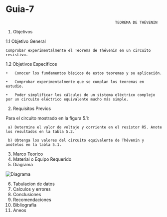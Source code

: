 # Guia-7
 
                                                     TEOREMA DE THÉVENIN
                                                                          
1. Objetivos

  1.1 Objetivo General 
  
    Comprobar experimentalmente el Teorema de Thévenin en un circuito resistivo.
  
  1.2 Objetivos Especificos 
  
    •	Conocer los fundamentos básicos de estos teoremas y su aplicación.
  
    •	Comprobar experimentalmente que se cumplan los teoremas en estudio.
  
    •	Poder simplificar los cálculos de un sistema eléctrico complejo por un circuito eléctrico equivalente mucho más simple.
    
 
 2. Requisitos Previos 
   
   Para el circuito mostrado en la figura 5.1:
   
     a) Determine el valor de voltaje y corriente en el resistor R5. Anote los resultados en la tabla 5.2.
     
     b) Obtenga los valores del circuito equivalente de Thévenin y anótelos en la tabla 5.1.
     
 
 3. Marco Teorico
 4. Material o Equipo Requerido 
 5. Diagrama
 
 ![Diagrama](https://user-images.githubusercontent.com/75337022/111855847-e9bff000-88f4-11eb-8c00-013ba6b09075.png)

 6. Tabulacion de datos
 7. Calculos y errores
 8. Conclusiones 
 9. Recomendaciones 
 10. Bibliografia 
 11. Aneos 
